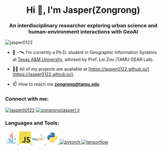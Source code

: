 <h1 align="center">Hi 👋, I'm Jasper(Zongrong)</h1>
<h3 align="center">An interdisciplinary researcher exploring urban science and human-environment interactions with GeoAI</h3>

<p align="left"> <img src="https://komarev.com/ghpvc/?username=jasper0122&label=Profile%20views&color=0e75b6&style=flat" alt="jasper0122" /> </p>

- 🔭 - 🛰️ I’m currently a Ph.D. student in Geographic Information Systems at [Texas A&M University](https://www.tamu.edu/), advised by Prof. Lei Zou (TAMU GEAR Lab).

- 👨‍💻 All of my projects are available at [https://jasper0122.github.io/](https://jasper0122.github.io/)

- 📫 How to reach me **zongrong@tamu.edu**

<h3 align="left">Connect with me:</h3>
<p align="left">
<a href="https://twitter.com/jasperli0122" target="blank"><img align="center" src="https://raw.githubusercontent.com/rahuldkjain/github-profile-readme-generator/master/src/images/icons/Social/twitter.svg" alt="jasperli0122" height="30" width="40" /></a>
<a href="https://linkedin.com/in/zongrong(jasper) li" target="blank"><img align="center" src="https://raw.githubusercontent.com/rahuldkjain/github-profile-readme-generator/master/src/images/icons/Social/linked-in-alt.svg" alt="zongrong(jasper) li" height="30" width="40" /></a>
</p>

<h3 align="left">Languages and Tools:</h3>
<p align="left"> <a href="https://www.java.com" target="_blank" rel="noreferrer"> <img src="https://raw.githubusercontent.com/devicons/devicon/master/icons/java/java-original.svg" alt="java" width="40" height="40"/> </a> <a href="https://developer.mozilla.org/en-US/docs/Web/JavaScript" target="_blank" rel="noreferrer"> <img src="https://raw.githubusercontent.com/devicons/devicon/master/icons/javascript/javascript-original.svg" alt="javascript" width="40" height="40"/> </a> <a href="https://www.mysql.com/" target="_blank" rel="noreferrer"> <img src="https://raw.githubusercontent.com/devicons/devicon/master/icons/mysql/mysql-original-wordmark.svg" alt="mysql" width="40" height="40"/> </a> <a href="https://www.python.org" target="_blank" rel="noreferrer"> <img src="https://raw.githubusercontent.com/devicons/devicon/master/icons/python/python-original.svg" alt="python" width="40" height="40"/> </a> <a href="https://pytorch.org/" target="_blank" rel="noreferrer"> <img src="https://www.vectorlogo.zone/logos/pytorch/pytorch-icon.svg" alt="pytorch" width="40" height="40"/> </a> <a href="https://www.tensorflow.org" target="_blank" rel="noreferrer"> <img src="https://www.vectorlogo.zone/logos/tensorflow/tensorflow-icon.svg" alt="tensorflow" width="40" height="40"/> </a> </p>

